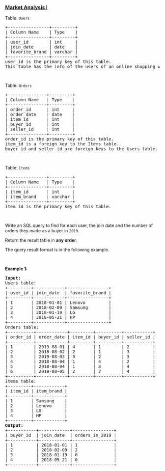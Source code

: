 ### [Market Analysis I](https://leetcode.com/problems/market-analysis-i)

<p>Table: <code>Users</code></p>

<pre>
+----------------+---------+
| Column Name    | Type    |
+----------------+---------+
| user_id        | int     |
| join_date      | date    |
| favorite_brand | varchar |
+----------------+---------+
user_id is the primary key of this table.
This table has the info of the users of an online shopping website where users can sell and buy items.
</pre>

<p>&nbsp;</p>

<p>Table: <code>Orders</code></p>

<pre>
+---------------+---------+
| Column Name   | Type    |
+---------------+---------+
| order_id      | int     |
| order_date    | date    |
| item_id       | int     |
| buyer_id      | int     |
| seller_id     | int     |
+---------------+---------+
order_id is the primary key of this table.
item_id is a foreign key to the Items table.
buyer_id and seller_id are foreign keys to the Users table.
</pre>

<p>&nbsp;</p>

<p>Table: <code>Items</code></p>

<pre>
+---------------+---------+
| Column Name   | Type    |
+---------------+---------+
| item_id       | int     |
| item_brand    | varchar |
+---------------+---------+
item_id is the primary key of this table.
</pre>

<p>&nbsp;</p>

<p>Write an SQL query to find for each user, the join date and the number of orders they made as a buyer in <code>2019</code>.</p>

<p>Return the result table in <strong>any order</strong>.</p>

<p>The query result format is in the following example.</p>

<p>&nbsp;</p>
<p><strong class="example">Example 1:</strong></p>

<pre>
<strong>Input:</strong> 
Users table:
+---------+------------+----------------+
| user_id | join_date  | favorite_brand |
+---------+------------+----------------+
| 1       | 2018-01-01 | Lenovo         |
| 2       | 2018-02-09 | Samsung        |
| 3       | 2018-01-19 | LG             |
| 4       | 2018-05-21 | HP             |
+---------+------------+----------------+
Orders table:
+----------+------------+---------+----------+-----------+
| order_id | order_date | item_id | buyer_id | seller_id |
+----------+------------+---------+----------+-----------+
| 1        | 2019-08-01 | 4       | 1        | 2         |
| 2        | 2018-08-02 | 2       | 1        | 3         |
| 3        | 2019-08-03 | 3       | 2        | 3         |
| 4        | 2018-08-04 | 1       | 4        | 2         |
| 5        | 2018-08-04 | 1       | 3        | 4         |
| 6        | 2019-08-05 | 2       | 2        | 4         |
+----------+------------+---------+----------+-----------+
Items table:
+---------+------------+
| item_id | item_brand |
+---------+------------+
| 1       | Samsung    |
| 2       | Lenovo     |
| 3       | LG         |
| 4       | HP         |
+---------+------------+
<strong>Output:</strong> 
+-----------+------------+----------------+
| buyer_id  | join_date  | orders_in_2019 |
+-----------+------------+----------------+
| 1         | 2018-01-01 | 1              |
| 2         | 2018-02-09 | 2              |
| 3         | 2018-01-19 | 0              |
| 4         | 2018-05-21 | 0              |
+-----------+------------+----------------+
</pre>
